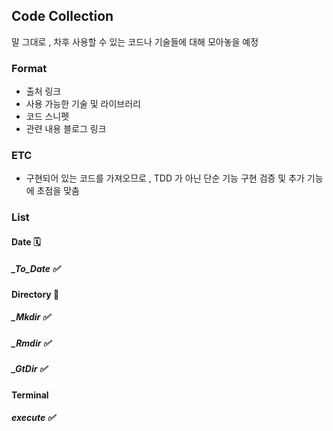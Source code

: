 ## Code Collection

말 그대로 , 차후 사용할 수 있는 코드나 기술들에 대해 모아놓을 예정

### Format

- 출처 링크
- 사용 가능한 기술 및 라이브러리
- 코드 스니펫
- 관련 내용 블로그 링크


### ETC
- 구현되어 있는 코드를 가져오므로 , TDD 가 아닌 단순 기능 구현 검증 및 추가 기능에 초점을 맞춤

### List

#### Date 🗓️
##### _To_Date  ✅

#### Directory 📁
##### _Mkdir ✅
##### _Rmdir ✅
##### _GtDir ✅

#### Terminal 
##### execute ✅